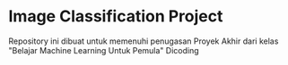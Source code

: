 # Image Classification Project
Repository ini dibuat untuk memenuhi penugasan Proyek Akhir dari kelas "Belajar Machine Learning Untuk Pemula" Dicoding
